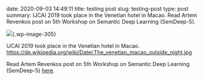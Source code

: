 date: 2020-09-03 14:49:11
title: testing post
slug: testing-post
type: post
summary: IJCAI 2019 took place in the Venetian hotel in Macao. Read Artem Revenkos post on 5th Workshop on Semantic Deep Learning (SemDeep-5).

![](https://www.pret-a-llod.eu/wp-content/uploads/2019/09/Venetian-1024x768.jpeg){.wp-image-305}

IJCAI 2019 took place in the Venetian hotel in Macao.
<https://de.wikipedia.org/wiki/Datei:The_venetian_macao_outside_night.jpg>

Read Artem Revenkos post on 5th Workshop on Semantic Deep Learning
(SemDeep-5) [here](https://link.medium.com/kvkKVOzgGZ).
